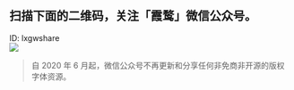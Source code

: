 ## 扫描下面的二维码，关注「霞鹜」微信公众号。
ID: lxgwshare  
![](https://github.com/lxgw/lxgw/raw/main/images/qrcode_wx.jpg)

> 自 2020 年 6 月起，微信公众号不再更新和分享任何非免商非开源的版权字体资源。
